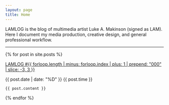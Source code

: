 ```yaml
---
layout: page
title: Home
---
```


<p id="description">
    LAMLOG is the blog of multimedia artist Luke A. Makinson (signed as LAM). Here I document my media production, creative design, and general professional workflow.
</p>

___

{% for post in site.posts %}
<div class="lamlog">
    <p class="info">
        <a href="{{ post.url }}">
        LAMLOG #{{
            forloop.length |
            minus: forloop.index |
            plus: 1 |
            prepend: "000" |
            slice: -3, 3
        }}
        </a>
    </p>
    <p class="info">{{ post.date | date: "%D" }} {{ post.time }}</p>

    {{ post.content }}
</div>
{% endfor %}